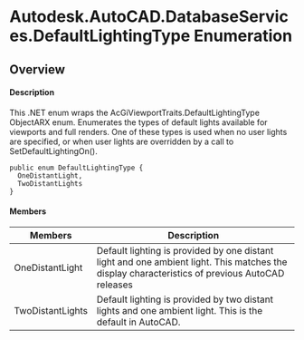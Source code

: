 # Autodesk.AutoCAD.DatabaseServices.DefaultLightingType Enumeration

## Overview

#### Description
This .NET enum wraps the AcGiViewportTraits.DefaultLightingType ObjectARX enum. 
Enumerates the types of default lights available for viewports and full renders. One of these types is used when no user lights are specified, or when user lights are overridden by a call to SetDefaultLightingOn().
```text
public enum DefaultLightingType {
  OneDistantLight,
  TwoDistantLights
}
```

#### Members
| Members | Description |
| --- | --- |
| OneDistantLight | Default lighting is provided by one distant light and one ambient light. This matches the display characteristics of previous AutoCAD releases |
| TwoDistantLights | Default lighting is provided by two distant lights and one ambient light. This is the default in AutoCAD. |